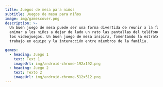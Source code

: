 ```yaml
---
title: Juegos de mesa para niños
subtitle: Juegos de mesa para niños
image: img/gamescover.png
description: >-
  Un buen juego de mesa puede ser una forma divertida de reunir a la familia y
  animar a los niños a dejar de lado un rato las pantallas del teléfono, la televisión y
  los videojuegos. Un buen juego de mesa inspira, fomentando la estrategia, el
  trabajo en equipo y la interacción entre miembros de la familia.

games:
  - heading: Juego 1
    text: Text 1
    imageUrl: img/android-chrome-192x192.png
  - heading: Juego 2
    text: Texto 2
    imageUrl: img/android-chrome-512x512.png
---
```

